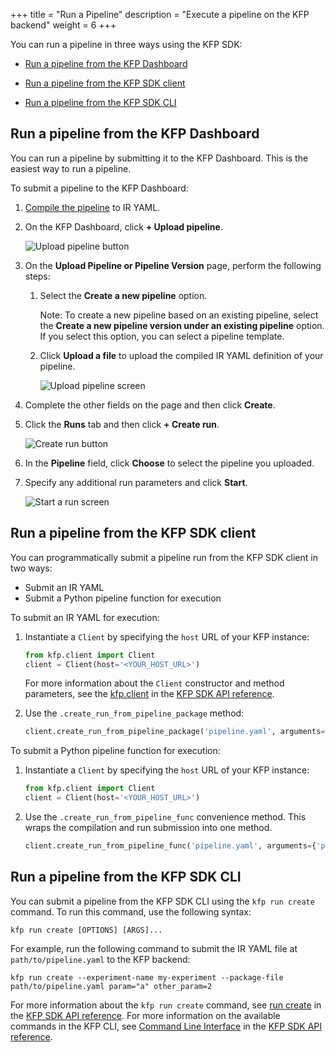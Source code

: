 +++
title = "Run a Pipeline"
description = "Execute a pipeline on the KFP backend"
weight = 6
+++

You can run a pipeline in three ways using the KFP SDK:

* [Run a pipeline from the KFP Dashboard](#run_from_dashboard)

* [Run a pipeline from the KFP SDK client](#run_from_sdk_client)

* [Run a pipeline from the KFP SDK CLI](#run_from_sdk_cli)

<!-- TODO: Create a pipeline under an existing pipeline from the KFP Dashboard #} -->

## Run a pipeline from the KFP Dashboard <a id="run_from_dashboard"></a>

You can run a pipeline by submitting it to the KFP Dashboard. This is the easiest way to run a pipeline.

To submit a pipeline to the KFP Dashboard:

1. [Compile the pipeline][compile-a-pipeline] to IR YAML.

1. On the KFP Dashboard, click **+ Upload pipeline**.

    <img src="/docs/images/pipelines/submit-a-pipeline-on-dashboard.png" alt="Upload pipeline button" class="mt-3 mb-3 border border-info rounded">

1. On the **Upload Pipeline or Pipeline Version** page, perform the following steps:

   1. Select the **Create a new pipeline** option.
   
      Note: To create a new pipeline based on an existing pipeline, select the **Create a new pipeline version under an existing pipeline** option. If you select this option, you can select a pipeline template.
      
   2. Click **Upload a file** to upload the compiled IR YAML definition of your pipeline.

      <img src="/docs/images/pipelines/upload-a-pipeline.png"  alt="Upload pipeline screen" class="mt-3 mb-3 border border-info rounded">

1. Complete the other fields on the page and then click **Create**.

1. Click the **Runs** tab and then click **+ Create run**.

    <img src="/docs/images/pipelines/create-run.png" alt="Create run button" class="mt-3 mb-3 border border-info rounded">

1. In the **Pipeline** field, click **Choose** to select the pipeline you uploaded.

1. Specify any additional run parameters and click **Start**.

    <img src="/docs/images/pipelines/start-a-run.png" alt="Start a run screen" class="mt-3 mb-3 border border-info rounded">

## Run a pipeline from the KFP SDK client <a id="run_from_sdk_client"></a>

You can programmatically submit a pipeline run from the KFP SDK client in two ways:

* Submit an IR YAML
* Submit a Python pipeline function for execution

To submit an IR YAML for execution:

1. Instantiate a `Client` by specifying the `host` URL of your KFP instance:
    ```python
    from kfp.client import Client
    client = Client(host='<YOUR_HOST_URL>')
    ```
    For more information about the `Client` constructor and method parameters, see the  [kfp.client][kfp-sdk-api-ref-client] in the [KFP SDK API reference][kfp-sdk-api-ref].

1. Use the `.create_run_from_pipeline_package` method:

    ```python
    client.create_run_from_pipeline_package('pipeline.yaml', arguments={'param': 'a', 'other_param': 2})
    ```

To submit a Python pipeline function for execution:

1. Instantiate a `Client` by specifying the `host` URL of your KFP instance:
    ```python
    from kfp.client import Client
    client = Client(host='<YOUR_HOST_URL>')
    ```

1. Use the `.create_run_from_pipeline_func` convenience method. This wraps the compilation and run submission into one method.

    ```python
    client.create_run_from_pipeline_func('pipeline.yaml', arguments={'param': 'a', 'other_param': 2})
    ```

## Run a pipeline from the KFP SDK CLI <a id="run_from_sdk_cli">

You can submit a pipeline from the KFP SDK CLI using the `kfp run create` command. To run this command, use the following syntax:

```shell
kfp run create [OPTIONS] [ARGS]...
```

For example, run the following command to submit the IR YAML file at `path/to/pipeline.yaml` to the KFP backend:

```shell
kfp run create --experiment-name my-experiment --package-file path/to/pipeline.yaml param="a" other_param=2
```

For more information about the `kfp run create` command, see [run create][kfp-run-create-reference-docs] in the [KFP SDK API reference][kfp-sdk-api-ref]. For more information on the available commands in the KFP CLI, see [Command Line Interface][kfp-cli] in the [KFP SDK API reference][kfp-sdk-api-ref].

[compile-a-pipeline]: /docs/components/pipelines/v2/compile-a-pipeline/
[kfp-sdk-api-ref-client]: https://kubeflow-pipelines.readthedocs.io/en/master/source/client.html
[kfp-sdk-api-ref]: https://kubeflow-pipelines.readthedocs.io/en/master/index.html
[kfp-cli]: /docs/components/pipelines/v2/cli/
[kfp-run-create-reference-docs]: https://kubeflow-pipelines.readthedocs.io/en/master/source/cli.html#kfp-run-create
